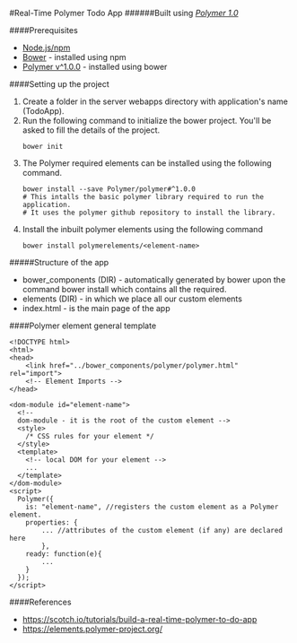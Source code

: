 #Real-Time Polymer Todo App
######Built using [*Polymer 1.0*](https://www.polymer-project.org/1.0/docs/)

####Prerequisites
  * [Node.js/npm](https://nodejs.org/en/download/)
  * [Bower](http://blog.teamtreehouse.com/getting-started-bower) - installed using npm
  * [Polymer v^1.0.0](https://github.com/Polymer/polymer/releases) - installed using bower

####Setting up the project
  1. Create a folder in the server webapps directory with application's name (TodoApp).
  2. Run the following command to initialize the bower project. You'll be asked to fill the details of the project.
      ```
      bower init
      ```
  3. The Polymer required elements can be installed using the following command.
      ```
      bower install --save Polymer/polymer#^1.0.0
      # This intalls the basic polymer library required to run the application.
      # It uses the polymer github repository to install the library.
      ```
  4. Install the inbuilt polymer elements using the following command
      ```
      bower install polymerelements/<element-name>
      ```

#####Structure of the app
  * bower_components (DIR) - automatically generated by bower upon the command bower install which contains all the required.
  * elements (DIR) - in which we place all our custom elements
  * index.html - is the main page of the app

####Polymer element general template
```
<!DOCTYPE html>
<html>
<head>
    <link href="../bower_components/polymer/polymer.html" rel="import">
    <!-- Element Imports -->
</head>

<dom-module id="element-name">
  <!-- 
  dom-module - it is the root of the custom element -->
  <style>
    /* CSS rules for your element */
  </style>
  <template>
    <!-- local DOM for your element -->
    ...
  </template>
</dom-module>
<script>
  Polymer({
    is: "element-name", //registers the custom element as a Polymer element.
    properties: {
        ... //attributes of the custom element (if any) are declared here
        },
    ready: function(e){
        ...
    }
  });
</script>
```
####References
  * https://scotch.io/tutorials/build-a-real-time-polymer-to-do-app
  * https://elements.polymer-project.org/
